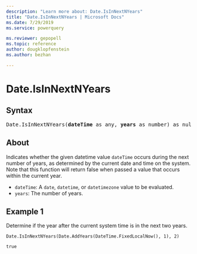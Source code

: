 ```yaml
---
description: "Learn more about: Date.IsInNextNYears"
title: "Date.IsInNextNYears | Microsoft Docs"
ms.date: 7/29/2019
ms.service: powerquery

ms.reviewer: gepopell
ms.topic: reference
author: dougklopfenstein
ms.author: bezhan

---
```

# Date.IsInNextNYears

## Syntax

<pre>
Date.IsInNextNYears(<b>dateTime</b> as any, <b>years</b> as number) as nullable logical
</pre>

## About
Indicates whether the given datetime value `dateTime` occurs during the next number of years, as determined by the current date and time on the system. Note that this function will return false when passed a value that occurs within the current year. <ul> <li><code>dateTime</code>: A <code>date</code>, <code>datetime</code>, or <code>datetimezone</code> value to be evaluated.</li> <li><code>years</code>: The number of years.</li> </ul>

## Example 1
Determine if the year after the current system time is in the next two years.

```powerquery-m
Date.IsInNextNYears(Date.AddYears(DateTime.FixedLocalNow(), 1), 2)
```

`true`

